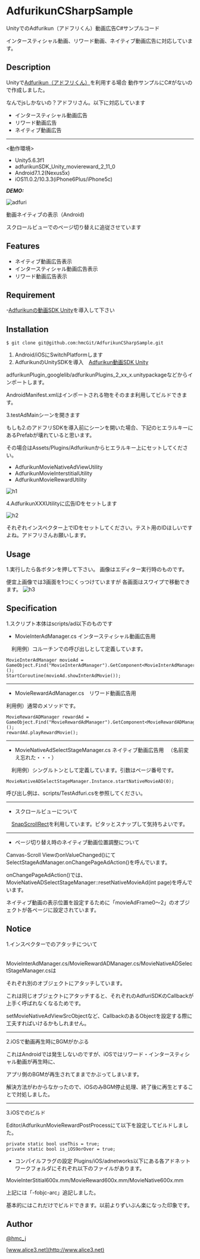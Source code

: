 # AdfurikunCSharpSample

UnityでのAdfurikun（アドフリくん）動画広告C#サンプルコード

インタースティシャル動画、リワード動画、ネイティブ動画広告に対応しています。

## Description

Unityで[Adfurikun（アドフリくん）](https://adfurikun.jp/adfurikun/)を利用する場合
動作サンプルにC#がないので作成しました。

なんでjsしかないの？アドフリさん。以下に対応しています

- インタースティシャル動画広告
- リワード動画広告
- ネイティブ動画広告
***
<動作環境>

- Unity5.6.3f1
- adfurikunSDK_Unity_moviereward_2_11_0
- Android7.1.2(Nexus5x)
- iOS11.0.2/10.3.3(iPhone6Plus/iPhone5c)

***DEMO:***

![adfuri](https://user-images.githubusercontent.com/7788005/31538021-2cc88f02-b03f-11e7-946b-2e263d5545fe.gif)

動画ネイティブの表示（Android)

スクロールビューでのページ切り替えに追従させています

## Features

- ネイティブ動画広告表示
- インタースティシャル動画広告表示
- リワード動画広告表示


## Requirement

-[Adfurikunの動画SDK Unity](https://adfurikun.jp/adfurikun/download)を導入して下さい

## Installation

    $ git clone git@github.com:hmcGit/AdfurikunCSharpSample.git

1. Android/iOSにSwitchPlatformします
2. AdfurikunのUnitySDKを導入　[Adfurikun動画SDK Unity](https://adfurikun.jp/adfurikun/download)　


adfurikunPlugin_googlelib/adfurikunPlugins_2_xx_x.unitypackageなどからインポートします。

AndroidManifest.xmlはインポートされる物をそのまま利用してビルドできます。
 
3.testAdMainシーンを開きます

もしも2.のアドフリSDKを導入前にシーンを開いた場合、下記のヒエラルキーにあるPrefabが壊れていると思います。

その場合はAssets/Plugins/Adfurikunからヒエラルキー上にセットしてください。

- AdfurikunMovieNativeAdViewUtility
- AdfurikunMovieInterstitialUtility
- AdfurikunMovieRewardUtility


![h1](https://user-images.githubusercontent.com/7788005/31546764-af0a5d9a-b05f-11e7-9c71-bec53fc352ae.jpg)

4.AdfurikunXXXUtilityに広告IDをセットします

![h2](https://user-images.githubusercontent.com/7788005/31546960-7e16f742-b060-11e7-90e2-df0573d69451.jpg)

それぞれインスペクター上でIDをセットしてください。テスト用のIDほしいですよね。アドフリさんお願いします。

## Usage

1.実行したら各ボタンを押して下さい。
画像はエディター実行時のものです。

便宜上画像では3画面を1つにくっつけていますが
各画面はスワイプで移動できます。
![h3](https://user-images.githubusercontent.com/7788005/31547260-931ade6e-b061-11e7-9759-ea04d9d5a1d7.jpg)

## Specification

1.スクリプト本体はscripts/ad以下のものです

- MovieInterAdManager.cs インタースティシャル動画広告用

　利用例）コルーチンでの呼び出しとして定義しています。
~~~
MovieInterAdManager movieAd = GameObject.Find("MovieInterAdManager").GetComponent<MovieInterAdManager>();
StartCoroutine(movieAd.showInterAdMovie());
~~~

---

- MovieRewardAdManager.cs　リワード動画広告用

 利用例）通常のメソッドです。
~~~
MovieRewardADManager rewardAd = GameObject.Find("MovieRewardAdManager").GetComponent<MovieRewardADManager>();
rewardAd.playRewardMovie();
~~~

---

- MovieNativeAdSelectStageManager.cs ネイティブ動画広告用
　（名前変え忘れた・・・）
 
 　利用例）シングルトンとして定義しています。引数はページ番号です。
~~~
MovieNativeADSelectStageManager.Instance.startNativeMovieAD(0);
~~~
 
 呼び出し例は、scripts/TestAdfuri.csを参照してください。

---
 
- スクロールビューについて

　[SnapScrollRect](https://github.com/cyario/SnapScroll)を利用しています。ピタッとスナップして気持ちよいです。

---
 
- ページ切り替え時のネイティブ動画位置調整について
　
 
 Canvas-Scroll ViewのonValueChanged()にてSelectStageAdManager.onChangePageAdAction()を呼んでいます。
 
 onChangePageAdAction()では、MovieNativeADSelectStageManager::resetNativeMovieAd(int page)を呼んでいます。
 
 ネイティブ動画の表示位置を設定するために「movieAdFrame0～2」のオブジェクトが各ページに設定されています。
　
## Notice

1.インスペクターでのアタッチについて

　MovieInterAdManager.cs/MovieRewardADManager.cs/MovieNativeADSelectStageManager.csは
 
 それぞれ別のオブジェクトにアタッチしています。
 
 これは同じオブジェクトにアタッチすると、それぞれのAdfuriSDKのCallbackが上手く呼ばれなくなるためです。
 
 setMovieNativeAdViewSrcObjectなど、CallbackのあるObjectを設定する際に工夫すればいけるかもしれません。
 
 ---
 
 2.iOSで動画再生時にBGMがかぶる
 
 これはAndroidでは発生しないのですが、iOSではリワード・インタースティシャル動画が再生時に、
 
 アプリ側のBGMが再生されてままでかぶってしまいます。
 
 解決方法がわからなかったので、iOSのみBGM停止処理、終了後に再生とすることで対処しました。
 
 ---
 
 3.iOSでのビルド
 
 Editor/AdfurikunMovieRewardPostProcessにて以下を設定してビルドしました。
 ~~~
 private static bool useThis = true;
 private static bool is_iOS9orOver = true;
 ~~~
 
 - コンパイルフラグの設定
 Plugins/iOS/adnetworks以下にある各アドネットワークフォルダにそれぞれ以下のファイルがあります。
 
 MovieInterStitial600x.mm/MovieReward600x.mm/MovieNative600x.mm

上記には「-fobjc-arc」追記しました。

基本的にはこれだけでビルドできます。以前よりずいぶん楽になった印象です。
## Author

[@hmc_j](https://twitter.com/hmc_j)

[www.alice3.net](http://www.alice3.net)


